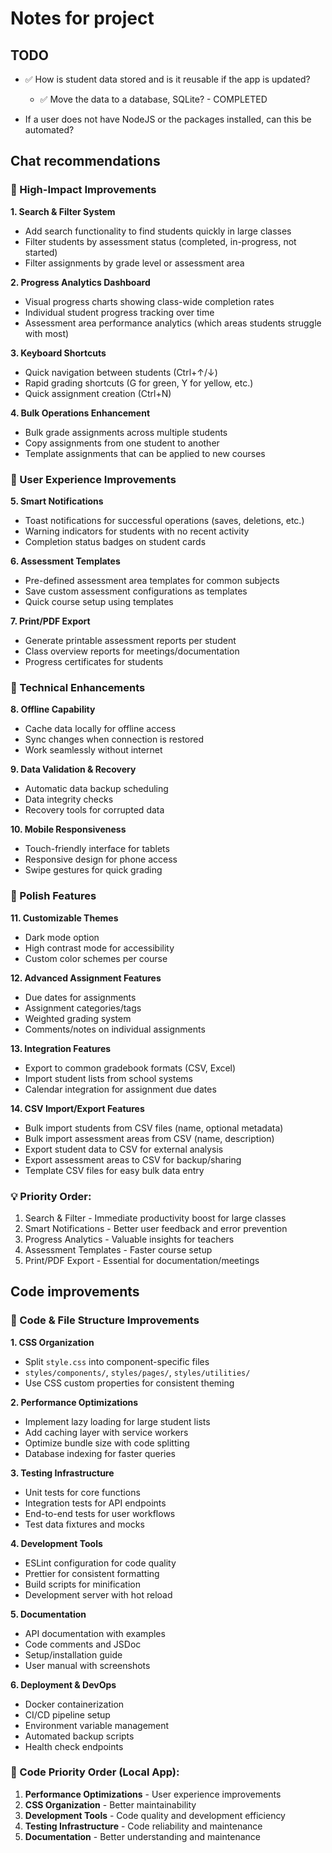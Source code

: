 # Notes for project 

## TODO

* ✅ How is student data stored and is it reusable if the app is updated?
    * ✅ Move the data to a database, SQLite? - COMPLETED

* If a user does not have NodeJS or the packages installed, can this be automated?

## Chat recommendations

### 🚀 High-Impact Improvements

**1. Search & Filter System**
- Add search functionality to find students quickly in large classes
- Filter students by assessment status (completed, in-progress, not started)
- Filter assignments by grade level or assessment area

**2. Progress Analytics Dashboard**
- Visual progress charts showing class-wide completion rates
- Individual student progress tracking over time
- Assessment area performance analytics (which areas students struggle with most)

**3. Keyboard Shortcuts**
- Quick navigation between students (Ctrl+↑/↓)
- Rapid grading shortcuts (G for green, Y for yellow, etc.)
- Quick assignment creation (Ctrl+N)

**4. Bulk Operations Enhancement**
- Bulk grade assignments across multiple students
- Copy assignments from one student to another
- Template assignments that can be applied to new courses

### 🎯 User Experience Improvements

**5. Smart Notifications**
- Toast notifications for successful operations (saves, deletions, etc.)
- Warning indicators for students with no recent activity
- Completion status badges on student cards

**6. Assessment Templates**
- Pre-defined assessment area templates for common subjects
- Save custom assessment configurations as templates
- Quick course setup using templates

**7. Print/PDF Export**
- Generate printable assessment reports per student
- Class overview reports for meetings/documentation
- Progress certificates for students

### 🔧 Technical Enhancements

**8. Offline Capability**
- Cache data locally for offline access
- Sync changes when connection is restored
- Work seamlessly without internet

**9. Data Validation & Recovery**
- Automatic data backup scheduling
- Data integrity checks
- Recovery tools for corrupted data

**10. Mobile Responsiveness**
- Touch-friendly interface for tablets
- Responsive design for phone access
- Swipe gestures for quick grading

### 🎨 Polish Features

**11. Customizable Themes**
- Dark mode option
- High contrast mode for accessibility
- Custom color schemes per course

**12. Advanced Assignment Features**
- Due dates for assignments
- Assignment categories/tags
- Weighted grading system
- Comments/notes on individual assignments

**13. Integration Features**
- Export to common gradebook formats (CSV, Excel)
- Import student lists from school systems
- Calendar integration for assignment due dates

**14. CSV Import/Export Features**
- Bulk import students from CSV files (name, optional metadata)
- Bulk import assessment areas from CSV (name, description)
- Export student data to CSV for external analysis
- Export assessment areas to CSV for backup/sharing
- Template CSV files for easy bulk data entry

### 💡 Priority Order:
1. Search & Filter - Immediate productivity boost for large classes
2. Smart Notifications - Better user feedback and error prevention  
3. Progress Analytics - Valuable insights for teachers
4. Assessment Templates - Faster course setup
5. Print/PDF Export - Essential for documentation/meetings

## Code improvements

### 📁 Code & File Structure Improvements

**1. CSS Organization**
- Split `style.css` into component-specific files
- `styles/components/`, `styles/pages/`, `styles/utilities/`
- Use CSS custom properties for consistent theming

**2. Performance Optimizations**
- Implement lazy loading for large student lists
- Add caching layer with service workers
- Optimize bundle size with code splitting
- Database indexing for faster queries

**3. Testing Infrastructure**
- Unit tests for core functions
- Integration tests for API endpoints
- End-to-end tests for user workflows
- Test data fixtures and mocks

**4. Development Tools**
- ESLint configuration for code quality
- Prettier for consistent formatting
- Build scripts for minification
- Development server with hot reload

**5. Documentation**
- API documentation with examples
- Code comments and JSDoc
- Setup/installation guide
- User manual with screenshots

**6. Deployment & DevOps**
- Docker containerization
- CI/CD pipeline setup
- Environment variable management
- Automated backup scripts
- Health check endpoints

### 🔧 Code Priority Order (Local App):
1. **Performance Optimizations** - User experience improvements
2. **CSS Organization** - Better maintainability
3. **Development Tools** - Code quality and development efficiency
4. **Testing Infrastructure** - Code reliability and maintenance
5. **Documentation** - Better understanding and maintenance

